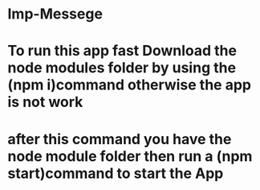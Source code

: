 # Imp-Messege
# To run this app fast Download the node modules folder by using the (npm i)command otherwise the app is not work
# after this command you have the node module folder then run a (npm start)command to start the App
